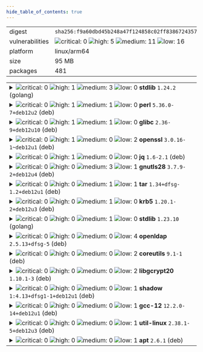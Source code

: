 ```yaml
---
hide_table_of_contents: true
---
```


<table>
<tr><td>digest</td><td><code>sha256:f9a60dbd45b248a47f124858c02ff83867243574d5007839e308bbe429b94572</code></td><tr><tr><td>vulnerabilities</td><td><img alt="critical: 0" src="https://img.shields.io/badge/critical-0-lightgrey"/> <img alt="high: 5" src="https://img.shields.io/badge/high-5-e25d68"/> <img alt="medium: 11" src="https://img.shields.io/badge/medium-11-fbb552"/> <img alt="low: 16" src="https://img.shields.io/badge/low-16-fce1a9"/> <!-- unspecified: 0 --></td></tr>
<tr><td>platform</td><td>linux/arm64</td></tr>
<tr><td>size</td><td>95 MB</td></tr>
<tr><td>packages</td><td>481</td></tr>
</table>
</details></table>
</details>

<table>
<tr><td valign="top">
<details><summary><img alt="critical: 0" src="https://img.shields.io/badge/C-0-lightgrey"/> <img alt="high: 1" src="https://img.shields.io/badge/H-1-e25d68"/> <img alt="medium: 3" src="https://img.shields.io/badge/M-3-fbb552"/> <img alt="low: 0" src="https://img.shields.io/badge/L-0-lightgrey"/> <!-- unspecified: 0 --><strong>stdlib</strong> <code>1.24.2</code> (golang)</summary>

<small><code>pkg:golang/stdlib@1.24.2</code></small><br/>
<a href="https://scout.docker.com/v/CVE-2025-22874?s=golang&n=stdlib&t=golang&vr=%3E%3D1.24.0-0%2C%3C1.24.4"><img alt="high : CVE--2025--22874" src="https://img.shields.io/badge/CVE--2025--22874-lightgrey?label=high%20&labelColor=e25d68"/></a> 

<table>
<tr><td>Affected range</td><td><code>>=1.24.0-0<br/><1.24.4</code></td></tr>
<tr><td>Fixed version</td><td><code>1.24.4</code></td></tr>
<tr><td>EPSS Score</td><td><code>0.012%</code></td></tr>
<tr><td>EPSS Percentile</td><td><code>1st percentile</code></td></tr>
</table>

<details><summary>Description</summary>
<blockquote>

Calling Verify with a VerifyOptions.KeyUsages that contains ExtKeyUsageAny unintentionally disabledpolicy validation. This only affected certificate chains which contain policy graphs, which are rather uncommon.

</blockquote>
</details>

<a href="https://scout.docker.com/v/CVE-2025-4673?s=golang&n=stdlib&t=golang&vr=%3E%3D1.24.0-0%2C%3C1.24.4"><img alt="medium : CVE--2025--4673" src="https://img.shields.io/badge/CVE--2025--4673-lightgrey?label=medium%20&labelColor=fbb552"/></a> 

<table>
<tr><td>Affected range</td><td><code>>=1.24.0-0<br/><1.24.4</code></td></tr>
<tr><td>Fixed version</td><td><code>1.24.4</code></td></tr>
<tr><td>EPSS Score</td><td><code>0.014%</code></td></tr>
<tr><td>EPSS Percentile</td><td><code>2nd percentile</code></td></tr>
</table>

<details><summary>Description</summary>
<blockquote>

Proxy-Authorization and Proxy-Authenticate headers persisted on cross-origin redirects potentially leaking sensitive information.

</blockquote>
</details>

<a href="https://scout.docker.com/v/CVE-2025-47906?s=golang&n=stdlib&t=golang&vr=%3E%3D1.24.0%2C%3C1.24.6"><img alt="medium : CVE--2025--47906" src="https://img.shields.io/badge/CVE--2025--47906-lightgrey?label=medium%20&labelColor=fbb552"/></a> 

<table>
<tr><td>Affected range</td><td><code>>=1.24.0<br/><1.24.6</code></td></tr>
<tr><td>Fixed version</td><td><code>1.24.6</code></td></tr>
<tr><td>EPSS Score</td><td><code>0.022%</code></td></tr>
<tr><td>EPSS Percentile</td><td><code>4th percentile</code></td></tr>
</table>

<details><summary>Description</summary>
<blockquote>

If the PATH environment variable contains paths which are executables (rather than just directories), passing certain strings to LookPath ("", ".", and ".."), can result in the binaries listed in the PATH being unexpectedly returned.

</blockquote>
</details>

<a href="https://scout.docker.com/v/CVE-2025-0913?s=golang&n=stdlib&t=golang&vr=%3E%3D1.24.0-0%2C%3C1.24.4"><img alt="medium : CVE--2025--0913" src="https://img.shields.io/badge/CVE--2025--0913-lightgrey?label=medium%20&labelColor=fbb552"/></a> 

<table>
<tr><td>Affected range</td><td><code>>=1.24.0-0<br/><1.24.4</code></td></tr>
<tr><td>Fixed version</td><td><code>1.24.4</code></td></tr>
<tr><td>EPSS Score</td><td><code>0.011%</code></td></tr>
<tr><td>EPSS Percentile</td><td><code>1st percentile</code></td></tr>
</table>

<details><summary>Description</summary>
<blockquote>

os.OpenFile(path, os.O_CREATE|O_EXCL) behaved differently on Unix and Windows systems when the target path was a dangling symlink. On Unix systems, OpenFile with O_CREATE and O_EXCL flags never follows symlinks. On Windows, when the target path was a symlink to a nonexistent location, OpenFile would create a file in that location. OpenFile now always returns an error when the O_CREATE and O_EXCL flags are both set and the target path is a symlink.

</blockquote>
</details>
</details></td></tr>

<tr><td valign="top">
<details><summary><img alt="critical: 0" src="https://img.shields.io/badge/C-0-lightgrey"/> <img alt="high: 1" src="https://img.shields.io/badge/H-1-e25d68"/> <img alt="medium: 1" src="https://img.shields.io/badge/M-1-fbb552"/> <img alt="low: 0" src="https://img.shields.io/badge/L-0-lightgrey"/> <!-- unspecified: 0 --><strong>perl</strong> <code>5.36.0-7+deb12u2</code> (deb)</summary>

<small><code>pkg:deb/debian/perl@5.36.0-7%2Bdeb12u2?os_distro=bookworm&os_name=debian&os_version=12</code></small><br/>
<a href="https://scout.docker.com/v/CVE-2023-31484?s=debian&n=perl&ns=debian&t=deb&osn=debian&osv=12&vr=%3C5.36.0-7%2Bdeb12u3"><img alt="high : CVE--2023--31484" src="https://img.shields.io/badge/CVE--2023--31484-lightgrey?label=high%20&labelColor=e25d68"/></a> 

<table>
<tr><td>Affected range</td><td><code>&lt;5.36.0-7+deb12u3</code></td></tr>
<tr><td>Fixed version</td><td><code>5.36.0-7+deb12u3</code></td></tr>
<tr><td>EPSS Score</td><td><code>1.116%</code></td></tr>
<tr><td>EPSS Percentile</td><td><code>78th percentile</code></td></tr>
</table>

<details><summary>Description</summary>
<blockquote>

CPAN.pm before 2.35 does not verify TLS certificates when downloading distributions over HTTPS.

---
[experimental] - perl 5.38.0~rc2-1
- perl 5.38.2-2 (bug https://bugs.debian.org/cgi-bin/bugreport.cgi?bug=1035109)
[bookworm] - perl 5.36.0-7+deb12u3
[buster] - perl <no-dsa> (Minor issue)
https://github.com/andk/cpanpm/pull/175
https://github.com/andk/cpanpm/commit/9c98370287f4e709924aee7c58ef21c85289a7f0 (2.35-TRIAL)

</blockquote>
</details>

<a href="https://scout.docker.com/v/CVE-2025-40909?s=debian&n=perl&ns=debian&t=deb&osn=debian&osv=12&vr=%3C5.36.0-7%2Bdeb12u3"><img alt="medium : CVE--2025--40909" src="https://img.shields.io/badge/CVE--2025--40909-lightgrey?label=medium%20&labelColor=fbb552"/></a> 

<table>
<tr><td>Affected range</td><td><code>&lt;5.36.0-7+deb12u3</code></td></tr>
<tr><td>Fixed version</td><td><code>5.36.0-7+deb12u3</code></td></tr>
<tr><td>EPSS Score</td><td><code>0.009%</code></td></tr>
<tr><td>EPSS Percentile</td><td><code>1st percentile</code></td></tr>
</table>

<details><summary>Description</summary>
<blockquote>

Perl threads have a working directory race condition where file operations may target unintended paths.  If a directory handle is open at thread creation, the process-wide current working directory is temporarily changed in order to clone that handle for the new thread, which is visible from any third (or more) thread already running.   This may lead to unintended operations such as loading code or accessing files from unexpected locations, which a local attacker may be able to exploit.  The bug was introduced in commit 11a11ecf4bea72b17d250cfb43c897be1341861e and released in Perl version 5.13.6

---
[experimental] - perl 5.40.1-4
- perl 5.40.1-5 (bug https://bugs.debian.org/cgi-bin/bugreport.cgi?bug=1098226)
[bookworm] - perl 5.36.0-7+deb12u3
[bullseye] - perl <postponed> (Minor issue, revisit when fixed upstream)
https://github.com/Perl/perl5/issues/23010
Fixed by: https://github.com/Perl/perl5/commit/fc8063aa51f400394f2e44173fd4f87f080502c9 (v5.41.13)
Fixed by: https://github.com/Perl/perl5/commit/a1327b5df78d0bc1e56b6cff663aa8b508d4e2d6 (v5.41.13)
Fixed by: https://github.com/Perl/perl5/commit/1f9097b342e0e37d619dfab6ea82ea99611b30bf (v5.41.13)
Fixed by: https://github.com/Perl/perl5/commit/5c2e7577a3fa70dc39d27c0426db6eb897eee9b1 (v5.41.13)
Squashed version of fix (to help backports):
https://github.com/Perl/perl5/commit/918bfff86ca8d6d4e4ec5b30994451e0bd74aba9
https://lists.security.metacpan.org/cve-announce/msg/30017499/

</blockquote>
</details>
</details></td></tr>

<tr><td valign="top">
<details><summary><img alt="critical: 0" src="https://img.shields.io/badge/C-0-lightgrey"/> <img alt="high: 1" src="https://img.shields.io/badge/H-1-e25d68"/> <img alt="medium: 1" src="https://img.shields.io/badge/M-1-fbb552"/> <img alt="low: 0" src="https://img.shields.io/badge/L-0-lightgrey"/> <!-- unspecified: 0 --><strong>glibc</strong> <code>2.36-9+deb12u10</code> (deb)</summary>

<small><code>pkg:deb/debian/glibc@2.36-9%2Bdeb12u10?os_distro=bookworm&os_name=debian&os_version=12</code></small><br/>
<a href="https://scout.docker.com/v/CVE-2025-4802?s=debian&n=glibc&ns=debian&t=deb&osn=debian&osv=12&vr=%3C2.36-9%2Bdeb12u11"><img alt="high : CVE--2025--4802" src="https://img.shields.io/badge/CVE--2025--4802-lightgrey?label=high%20&labelColor=e25d68"/></a> 

<table>
<tr><td>Affected range</td><td><code>&lt;2.36-9+deb12u11</code></td></tr>
<tr><td>Fixed version</td><td><code>2.36-9+deb12u11</code></td></tr>
<tr><td>EPSS Score</td><td><code>0.011%</code></td></tr>
<tr><td>EPSS Percentile</td><td><code>1st percentile</code></td></tr>
</table>

<details><summary>Description</summary>
<blockquote>

Untrusted LD_LIBRARY_PATH environment variable vulnerability in the GNU C Library version 2.27 to 2.38 allows attacker controlled loading of dynamically shared library in statically compiled setuid binaries that call dlopen (including internal dlopen calls after setlocale or calls to NSS functions such as getaddrinfo).

---
- glibc 2.39-4
[bookworm] - glibc 2.36-9+deb12u11
Introduced with: https://sourceware.org/git/gitweb.cgi?p=glibc.git;h=10e93d968716ab82931d593bada121c17c0a4b93 (glibc-2.27)
Fixed by: https://sourceware.org/git/gitweb.cgi?p=glibc.git;h=5451fa962cd0a90a0e2ec1d8910a559ace02bba0 (glibc-2.39)
https://sourceware.org/bugzilla/show_bug.cgi?id=32976
https://www.openwall.com/lists/oss-security/2025/05/17/2

</blockquote>
</details>

<a href="https://scout.docker.com/v/CVE-2025-8058?s=debian&n=glibc&ns=debian&t=deb&osn=debian&osv=12&vr=%3C2.36-9%2Bdeb12u13"><img alt="medium : CVE--2025--8058" src="https://img.shields.io/badge/CVE--2025--8058-lightgrey?label=medium%20&labelColor=fbb552"/></a> 

<table>
<tr><td>Affected range</td><td><code>&lt;2.36-9+deb12u13</code></td></tr>
<tr><td>Fixed version</td><td><code>2.36-9+deb12u13</code></td></tr>
<tr><td>EPSS Score</td><td><code>0.010%</code></td></tr>
<tr><td>EPSS Percentile</td><td><code>1st percentile</code></td></tr>
</table>

<details><summary>Description</summary>
<blockquote>

The regcomp function in the GNU C library version from 2.4 to 2.41 is  subject to a double free if some previous allocation fails. It can be  accomplished either by a malloc failure or by using an interposed malloc  that injects random malloc failures. The double free can allow buffer  manipulation depending of how the regex is constructed. This issue  affects all architectures and ABIs supported by the GNU C library.

---
- glibc 2.41-11 (bug https://bugs.debian.org/cgi-bin/bugreport.cgi?bug=1109803)
[bookworm] - glibc 2.36-9+deb12u13
[bullseye] - glibc <postponed> (Minor issue)
https://sourceware.org/bugzilla/show_bug.cgi?id=33185
https://sourceware.org/git/?p=glibc.git;a=blob_plain;f=advisories/GLIBC-SA-2025-0005
Inroduced with: https://sourceware.org/git/?p=glibc.git;a=commit;h=963d8d782fc98fb6dc3a66f0068795f9920c269d
Fixed by: https://sourceware.org/git/?p=glibc.git;a=commit;h=7ea06e994093fa0bcca0d0ee2c1db271d8d7885d

</blockquote>
</details>
</details></td></tr>

<tr><td valign="top">
<details><summary><img alt="critical: 0" src="https://img.shields.io/badge/C-0-lightgrey"/> <img alt="high: 1" src="https://img.shields.io/badge/H-1-e25d68"/> <img alt="medium: 0" src="https://img.shields.io/badge/M-0-lightgrey"/> <img alt="low: 2" src="https://img.shields.io/badge/L-2-fce1a9"/> <!-- unspecified: 0 --><strong>openssl</strong> <code>3.0.16-1~deb12u1</code> (deb)</summary>

<small><code>pkg:deb/debian/openssl@3.0.16-1~deb12u1?os_distro=bookworm&os_name=debian&os_version=12</code></small><br/>
<a href="https://scout.docker.com/v/CVE-2025-9230?s=debian&n=openssl&ns=debian&t=deb&osn=debian&osv=12&vr=%3C3.0.17-1%7Edeb12u3"><img alt="high : CVE--2025--9230" src="https://img.shields.io/badge/CVE--2025--9230-lightgrey?label=high%20&labelColor=e25d68"/></a> 

<table>
<tr><td>Affected range</td><td><code>&lt;3.0.17-1~deb12u3</code></td></tr>
<tr><td>Fixed version</td><td><code>3.0.17-1~deb12u3</code></td></tr>
<tr><td>EPSS Score</td><td><code>0.022%</code></td></tr>
<tr><td>EPSS Percentile</td><td><code>5th percentile</code></td></tr>
</table>

<details><summary>Description</summary>
<blockquote>

Issue summary: An application trying to decrypt CMS messages encrypted using password based encryption can trigger an out-of-bounds read and write.  Impact summary: This out-of-bounds read may trigger a crash which leads to Denial of Service for an application. The out-of-bounds write can cause a memory corruption which can have various consequences including a Denial of Service or Execution of attacker-supplied code.  Although the consequences of a successful exploit of this vulnerability could be severe, the probability that the attacker would be able to perform it is low. Besides, password based (PWRI) encryption support in CMS messages is very rarely used. For that reason the issue was assessed as Moderate severity according to our Security Policy.  The FIPS modules in 3.5, 3.4, 3.3, 3.2, 3.1 and 3.0 are not affected by this issue, as the CMS implementation is outside the OpenSSL FIPS module boundary.

---
- openssl 3.5.4-1
https://openssl-library.org/news/secadv/20250930.txt
Fixed by: https://github.com/openssl/openssl/commit/5965ea5dd6960f36d8b7f74f8eac67a8eb8f2b45 (openssl-3.3.5)
Fixed by: https://github.com/openssl/openssl/commit/9e91358f365dee6c446dcdcdb01c04d2743fd280 (openssl-3.4.3)
Fixed by: https://github.com/openssl/openssl/commit/b5282d677551afda7d20e9c00e09561b547b2dfd (openssl-3.2.6)
Fixed by: https://github.com/openssl/openssl/commit/a79c4ce559c6a3a8fd4109e9f33c1185d5bf2def (openssl-3.0.18)

</blockquote>
</details>

<a href="https://scout.docker.com/v/CVE-2025-9232?s=debian&n=openssl&ns=debian&t=deb&osn=debian&osv=12&vr=%3C3.0.17-1%7Edeb12u3"><img alt="low : CVE--2025--9232" src="https://img.shields.io/badge/CVE--2025--9232-lightgrey?label=low%20&labelColor=fce1a9"/></a> 

<table>
<tr><td>Affected range</td><td><code>&lt;3.0.17-1~deb12u3</code></td></tr>
<tr><td>Fixed version</td><td><code>3.0.17-1~deb12u3</code></td></tr>
<tr><td>EPSS Score</td><td><code>0.028%</code></td></tr>
<tr><td>EPSS Percentile</td><td><code>7th percentile</code></td></tr>
</table>

<details><summary>Description</summary>
<blockquote>

Issue summary: An application using the OpenSSL HTTP client API functions may trigger an out-of-bounds read if the 'no_proxy' environment variable is set and the host portion of the authority component of the HTTP URL is an IPv6 address.  Impact summary: An out-of-bounds read can trigger a crash which leads to Denial of Service for an application.  The OpenSSL HTTP client API functions can be used directly by applications but they are also used by the OCSP client functions and CMP (Certificate Management Protocol) client implementation in OpenSSL. However the URLs used by these implementations are unlikely to be controlled by an attacker.  In this vulnerable code the out of bounds read can only trigger a crash. Furthermore the vulnerability requires an attacker-controlled URL to be passed from an application to the OpenSSL function and the user has to have a 'no_proxy' environment variable set. For the aforementioned reasons the issue was assessed as Low severity.  The vulnerable code was introduced in the following patch releases: 3.0.16, 3.1.8, 3.2.4, 3.3.3, 3.4.0 and 3.5.0.  The FIPS modules in 3.5, 3.4, 3.3, 3.2, 3.1 and 3.0 are not affected by this issue, as the HTTP client implementation is outside the OpenSSL FIPS module boundary.

---
- openssl 3.5.4-1
[bullseye] - openssl <not-affected> (Vulnerable code not present)
https://openssl-library.org/news/secadv/20250930.txt

</blockquote>
</details>

<a href="https://scout.docker.com/v/CVE-2010-0928?s=debian&n=openssl&ns=debian&t=deb&osn=debian&osv=12&vr=%3E%3D3.0.11-1%7Edeb12u2"><img alt="low : CVE--2010--0928" src="https://img.shields.io/badge/CVE--2010--0928-lightgrey?label=low%20&labelColor=fce1a9"/></a> 

<table>
<tr><td>Affected range</td><td><code>>=3.0.11-1~deb12u2</code></td></tr>
<tr><td>Fixed version</td><td><strong>Not Fixed</strong></td></tr>
<tr><td>EPSS Score</td><td><code>0.119%</code></td></tr>
<tr><td>EPSS Percentile</td><td><code>32nd percentile</code></td></tr>
</table>

<details><summary>Description</summary>
<blockquote>

OpenSSL 0.9.8i on the Gaisler Research LEON3 SoC on the Xilinx Virtex-II Pro FPGA uses a Fixed Width Exponentiation (FWE) algorithm for certain signature calculations, and does not verify the signature before providing it to a caller, which makes it easier for physically proximate attackers to determine the private key via a modified supply voltage for the microprocessor, related to a "fault-based attack."

---
http://www.eecs.umich.edu/~valeria/research/publications/DATE10RSA.pdf
https://github.com/openssl/openssl/discussions/24540
Fault injection based attacks are not within OpenSSLs threat model according
to the security policy: https://www.openssl.org/policies/general/security-policy.html

</blockquote>
</details>
</details></td></tr>

<tr><td valign="top">
<details><summary><img alt="critical: 0" src="https://img.shields.io/badge/C-0-lightgrey"/> <img alt="high: 1" src="https://img.shields.io/badge/H-1-e25d68"/> <img alt="medium: 0" src="https://img.shields.io/badge/M-0-lightgrey"/> <img alt="low: 0" src="https://img.shields.io/badge/L-0-lightgrey"/> <!-- unspecified: 0 --><strong>jq</strong> <code>1.6-2.1</code> (deb)</summary>

<small><code>pkg:deb/debian/jq@1.6-2.1?os_distro=bookworm&os_name=debian&os_version=12</code></small><br/>
<a href="https://scout.docker.com/v/CVE-2025-48060?s=debian&n=jq&ns=debian&t=deb&osn=debian&osv=12&vr=%3C1.6-2.1%2Bdeb12u1"><img alt="high : CVE--2025--48060" src="https://img.shields.io/badge/CVE--2025--48060-lightgrey?label=high%20&labelColor=e25d68"/></a> 

<table>
<tr><td>Affected range</td><td><code>&lt;1.6-2.1+deb12u1</code></td></tr>
<tr><td>Fixed version</td><td><code>1.6-2.1+deb12u1</code></td></tr>
<tr><td>EPSS Score</td><td><code>0.130%</code></td></tr>
<tr><td>EPSS Percentile</td><td><code>34th percentile</code></td></tr>
</table>

<details><summary>Description</summary>
<blockquote>

jq is a command-line JSON processor. In versions up to and including 1.7.1, a heap-buffer-overflow is present in function `jv_string_vfmt` in the jq_fuzz_execute harness from oss-fuzz. This crash happens on file jv.c, line 1456 `void* p = malloc(sz);`. As of time of publication, no patched versions are available.

---
- jq 1.8.0-1 (bug https://bugs.debian.org/cgi-bin/bugreport.cgi?bug=1106288)
[trixie] - jq 1.7.1-6+deb13u1
[bookworm] - jq 1.6-2.1+deb12u1
https://github.com/jqlang/jq/security/advisories/GHSA-p7rr-28xf-3m5w

</blockquote>
</details>
</details></td></tr>

<tr><td valign="top">
<details><summary><img alt="critical: 0" src="https://img.shields.io/badge/C-0-lightgrey"/> <img alt="high: 0" src="https://img.shields.io/badge/H-0-lightgrey"/> <img alt="medium: 3" src="https://img.shields.io/badge/M-3-fbb552"/> <img alt="low: 1" src="https://img.shields.io/badge/L-1-fce1a9"/> <!-- unspecified: 0 --><strong>gnutls28</strong> <code>3.7.9-2+deb12u4</code> (deb)</summary>

<small><code>pkg:deb/debian/gnutls28@3.7.9-2%2Bdeb12u4?os_distro=bookworm&os_name=debian&os_version=12</code></small><br/>
<a href="https://scout.docker.com/v/CVE-2025-6395?s=debian&n=gnutls28&ns=debian&t=deb&osn=debian&osv=12&vr=%3C3.7.9-2%2Bdeb12u5"><img alt="medium : CVE--2025--6395" src="https://img.shields.io/badge/CVE--2025--6395-lightgrey?label=medium%20&labelColor=fbb552"/></a> 

<table>
<tr><td>Affected range</td><td><code>&lt;3.7.9-2+deb12u5</code></td></tr>
<tr><td>Fixed version</td><td><code>3.7.9-2+deb12u5</code></td></tr>
<tr><td>EPSS Score</td><td><code>0.062%</code></td></tr>
<tr><td>EPSS Percentile</td><td><code>20th percentile</code></td></tr>
</table>

<details><summary>Description</summary>
<blockquote>

A NULL pointer dereference flaw was found in the GnuTLS software in _gnutls_figure_common_ciphersuite().

---
- gnutls28 3.8.9-3
https://lists.gnupg.org/pipermail/gnutls-help/2025-July/004883.html
https://gitlab.com/gnutls/gnutls/-/issues/1718
Fixed by: https://gitlab.com/gnutls/gnutls/-/commit/23135619773e6ec087ff2abc65405bd4d5676bad (3.8.10)

</blockquote>
</details>

<a href="https://scout.docker.com/v/CVE-2025-32990?s=debian&n=gnutls28&ns=debian&t=deb&osn=debian&osv=12&vr=%3C3.7.9-2%2Bdeb12u5"><img alt="medium : CVE--2025--32990" src="https://img.shields.io/badge/CVE--2025--32990-lightgrey?label=medium%20&labelColor=fbb552"/></a> 

<table>
<tr><td>Affected range</td><td><code>&lt;3.7.9-2+deb12u5</code></td></tr>
<tr><td>Fixed version</td><td><code>3.7.9-2+deb12u5</code></td></tr>
<tr><td>EPSS Score</td><td><code>0.079%</code></td></tr>
<tr><td>EPSS Percentile</td><td><code>24th percentile</code></td></tr>
</table>

<details><summary>Description</summary>
<blockquote>

A heap-buffer-overflow (off-by-one) flaw was found in the GnuTLS software in the template parsing logic within the certtool utility. When it reads certain settings from a template file, it allows an attacker to cause an out-of-bounds (OOB) NULL pointer write, resulting in memory corruption and a denial-of-service (DoS) that could potentially crash the system.

---
- gnutls28 3.8.9-3
https://lists.gnupg.org/pipermail/gnutls-help/2025-July/004883.html
https://gitlab.com/gnutls/gnutls/-/issues/1696
Fixed by: https://gitlab.com/gnutls/gnutls/-/commit/408bed40c36a4cc98f0c94a818f682810f731f32 (3.8.10)

</blockquote>
</details>

<a href="https://scout.docker.com/v/CVE-2025-32988?s=debian&n=gnutls28&ns=debian&t=deb&osn=debian&osv=12&vr=%3C3.7.9-2%2Bdeb12u5"><img alt="medium : CVE--2025--32988" src="https://img.shields.io/badge/CVE--2025--32988-lightgrey?label=medium%20&labelColor=fbb552"/></a> 

<table>
<tr><td>Affected range</td><td><code>&lt;3.7.9-2+deb12u5</code></td></tr>
<tr><td>Fixed version</td><td><code>3.7.9-2+deb12u5</code></td></tr>
<tr><td>EPSS Score</td><td><code>0.061%</code></td></tr>
<tr><td>EPSS Percentile</td><td><code>19th percentile</code></td></tr>
</table>

<details><summary>Description</summary>
<blockquote>

A flaw was found in GnuTLS. A double-free vulnerability exists in GnuTLS due to incorrect ownership handling in the export logic of Subject Alternative Name (SAN) entries containing an otherName. If the type-id OID is invalid or malformed, GnuTLS will call asn1_delete_structure() on an ASN.1 node it does not own, leading to a double-free condition when the parent function or caller later attempts to free the same structure.  This vulnerability can be triggered using only public GnuTLS APIs and may result in denial of service or memory corruption, depending on allocator behavior.

---
- gnutls28 3.8.9-3
https://lists.gnupg.org/pipermail/gnutls-help/2025-July/004883.html
https://gitlab.com/gnutls/gnutls/-/issues/1694
Fixed by: https://gitlab.com/gnutls/gnutls/-/commit/608829769cbc247679ffe98841109fc73875e573 (3.8.10)

</blockquote>
</details>

<a href="https://scout.docker.com/v/CVE-2025-32989?s=debian&n=gnutls28&ns=debian&t=deb&osn=debian&osv=12&vr=%3C3.7.9-2%2Bdeb12u5"><img alt="low : CVE--2025--32989" src="https://img.shields.io/badge/CVE--2025--32989-lightgrey?label=low%20&labelColor=fce1a9"/></a> 

<table>
<tr><td>Affected range</td><td><code>&lt;3.7.9-2+deb12u5</code></td></tr>
<tr><td>Fixed version</td><td><code>3.7.9-2+deb12u5</code></td></tr>
<tr><td>EPSS Score</td><td><code>0.029%</code></td></tr>
<tr><td>EPSS Percentile</td><td><code>7th percentile</code></td></tr>
</table>

<details><summary>Description</summary>
<blockquote>

A heap-buffer-overread vulnerability was found in GnuTLS in how it handles the Certificate Transparency (CT) Signed Certificate Timestamp (SCT) extension during X.509 certificate parsing. This flaw allows a malicious user to create a certificate containing a malformed SCT extension (OID 1.3.6.1.4.1.11129.2.4.2) that contains sensitive data. This issue leads to the exposure of confidential information when GnuTLS verifies certificates from certain websites when the certificate (SCT) is not checked correctly.

---
- gnutls28 3.8.9-3
[bullseye] - gnutls28 <not-affected> (Vulnerable code introduced later)
https://lists.gnupg.org/pipermail/gnutls-help/2025-July/004883.html
https://gitlab.com/gnutls/gnutls/-/issues/1695
Introduced by: https://gitlab.com/gnutls/gnutls/-/commit/242abb6945cbb56c4a41c393d0253ea5b9d3a36a (3.7.3)
Fixed by: https://gitlab.com/gnutls/gnutls/-/commit/8e5ca951257202089246fa37e93a99d210ee5ca2 (3.8.10)

</blockquote>
</details>
</details></td></tr>

<tr><td valign="top">
<details><summary><img alt="critical: 0" src="https://img.shields.io/badge/C-0-lightgrey"/> <img alt="high: 0" src="https://img.shields.io/badge/H-0-lightgrey"/> <img alt="medium: 1" src="https://img.shields.io/badge/M-1-fbb552"/> <img alt="low: 1" src="https://img.shields.io/badge/L-1-fce1a9"/> <!-- unspecified: 0 --><strong>tar</strong> <code>1.34+dfsg-1.2+deb12u1</code> (deb)</summary>

<small><code>pkg:deb/debian/tar@1.34%2Bdfsg-1.2%2Bdeb12u1?os_distro=bookworm&os_name=debian&os_version=12</code></small><br/>
<a href="https://scout.docker.com/v/CVE-2025-45582?s=debian&n=tar&ns=debian&t=deb&osn=debian&osv=12&vr=%3E%3D1.34%2Bdfsg-1.2%2Bdeb12u1"><img alt="medium : CVE--2025--45582" src="https://img.shields.io/badge/CVE--2025--45582-lightgrey?label=medium%20&labelColor=fbb552"/></a> 

<table>
<tr><td>Affected range</td><td><code>>=1.34+dfsg-1.2+deb12u1</code></td></tr>
<tr><td>Fixed version</td><td><strong>Not Fixed</strong></td></tr>
<tr><td>EPSS Score</td><td><code>0.049%</code></td></tr>
<tr><td>EPSS Percentile</td><td><code>15th percentile</code></td></tr>
</table>

<details><summary>Description</summary>
<blockquote>

GNU Tar through 1.35 allows file overwrite via directory traversal in crafted TAR archives, with a certain two-step process. First, the victim must extract an archive that contains a ../ symlink to a critical directory. Second, the victim must extract an archive that contains a critical file, specified via a relative pathname that begins with the symlink name and ends with that critical file's name. Here, the extraction follows the symlink and overwrites the critical file. This bypasses the protection mechanism of "Member name contains '..'" that would occur for a single TAR archive that attempted to specify the critical file via a ../ approach. For example, the first archive can contain "x -> ../../../../../home/victim/.ssh" and the second archive can contain x/authorized_keys. This can affect server applications that automatically extract any number of user-supplied TAR archives, and were relying on the blocking of traversal. This can also affect software installation processes in which "tar xf" is run more than once (e.g., when installing a package can automatically install two dependencies that are set up as untrusted tarballs instead of official packages).

---
Disputed tar issue, works as documented per upstream:
https://lists.gnu.org/archive/html/bug-tar/2025-08/msg00012.html
https://github.com/i900008/vulndb/blob/main/Gnu_tar_vuln.md

</blockquote>
</details>

<a href="https://scout.docker.com/v/CVE-2005-2541?s=debian&n=tar&ns=debian&t=deb&osn=debian&osv=12&vr=%3E%3D1.34%2Bdfsg-1.2%2Bdeb12u1"><img alt="low : CVE--2005--2541" src="https://img.shields.io/badge/CVE--2005--2541-lightgrey?label=low%20&labelColor=fce1a9"/></a> 

<table>
<tr><td>Affected range</td><td><code>>=1.34+dfsg-1.2+deb12u1</code></td></tr>
<tr><td>Fixed version</td><td><strong>Not Fixed</strong></td></tr>
<tr><td>EPSS Score</td><td><code>1.572%</code></td></tr>
<tr><td>EPSS Percentile</td><td><code>81st percentile</code></td></tr>
</table>

<details><summary>Description</summary>
<blockquote>

Tar 1.15.1 does not properly warn the user when extracting setuid or setgid files, which may allow local users or remote attackers to gain privileges.

---
This is intended behaviour, after all tar is an archiving tool and you
need to give -p as a command line flag
- tar <unfixed> (bug https://bugs.debian.org/cgi-bin/bugreport.cgi?bug=328228; unimportant)

</blockquote>
</details>
</details></td></tr>

<tr><td valign="top">
<details><summary><img alt="critical: 0" src="https://img.shields.io/badge/C-0-lightgrey"/> <img alt="high: 0" src="https://img.shields.io/badge/H-0-lightgrey"/> <img alt="medium: 1" src="https://img.shields.io/badge/M-1-fbb552"/> <img alt="low: 0" src="https://img.shields.io/badge/L-0-lightgrey"/> <!-- unspecified: 0 --><strong>krb5</strong> <code>1.20.1-2+deb12u3</code> (deb)</summary>

<small><code>pkg:deb/debian/krb5@1.20.1-2%2Bdeb12u3?os_distro=bookworm&os_name=debian&os_version=12</code></small><br/>
<a href="https://scout.docker.com/v/CVE-2025-3576?s=debian&n=krb5&ns=debian&t=deb&osn=debian&osv=12&vr=%3C1.20.1-2%2Bdeb12u4"><img alt="medium : CVE--2025--3576" src="https://img.shields.io/badge/CVE--2025--3576-lightgrey?label=medium%20&labelColor=fbb552"/></a> 

<table>
<tr><td>Affected range</td><td><code>&lt;1.20.1-2+deb12u4</code></td></tr>
<tr><td>Fixed version</td><td><code>1.20.1-2+deb12u4</code></td></tr>
<tr><td>EPSS Score</td><td><code>0.046%</code></td></tr>
<tr><td>EPSS Percentile</td><td><code>14th percentile</code></td></tr>
</table>

<details><summary>Description</summary>
<blockquote>

A vulnerability in the MIT Kerberos implementation allows GSSAPI-protected messages using RC4-HMAC-MD5 to be spoofed due to weaknesses in the MD5 checksum design. If RC4 is preferred over stronger encryption types, an attacker could exploit MD5 collisions to forge message integrity codes. This may lead to unauthorized message tampering.

---
- krb5 1.21.2-1 (bug https://bugs.debian.org/cgi-bin/bugreport.cgi?bug=1103525)
[bookworm] - krb5 1.20.1-2+deb12u4
https://bugzilla.redhat.com/show_bug.cgi?id=2359465
CVE relates to issues covered in:
https://i.blackhat.com/EU-22/Thursday-Briefings/EU-22-Tervoort-Breaking-Kerberos-RC4-Cipher-and-Spoofing-Windows-PACs-wp.pdf
Since upstream 1.21 (cf. https://web.mit.edu/kerberos/krb5-1.21/) the KDC
will no longer issue tickets with RC4 or triple-DES session keys unless
explicitly configured with the new allow_rc4 or allow_des3 variables respectively.
https://github.com/krb5/krb5/commit/1b57a4d134bbd0e7c52d5885a92eccc815726463
https://github.com/krb5/krb5/commit/2cbd847e0e92bc4e219b65c770ae33f851b22afc

</blockquote>
</details>
</details></td></tr>

<tr><td valign="top">
<details><summary><img alt="critical: 0" src="https://img.shields.io/badge/C-0-lightgrey"/> <img alt="high: 0" src="https://img.shields.io/badge/H-0-lightgrey"/> <img alt="medium: 1" src="https://img.shields.io/badge/M-1-fbb552"/> <img alt="low: 0" src="https://img.shields.io/badge/L-0-lightgrey"/> <!-- unspecified: 0 --><strong>stdlib</strong> <code>1.23.10</code> (golang)</summary>

<small><code>pkg:golang/stdlib@1.23.10</code></small><br/>
<a href="https://scout.docker.com/v/CVE-2025-47906?s=golang&n=stdlib&t=golang&vr=%3C1.23.12"><img alt="medium : CVE--2025--47906" src="https://img.shields.io/badge/CVE--2025--47906-lightgrey?label=medium%20&labelColor=fbb552"/></a> 

<table>
<tr><td>Affected range</td><td><code>&lt;1.23.12</code></td></tr>
<tr><td>Fixed version</td><td><code>1.23.12</code></td></tr>
<tr><td>EPSS Score</td><td><code>0.022%</code></td></tr>
<tr><td>EPSS Percentile</td><td><code>4th percentile</code></td></tr>
</table>

<details><summary>Description</summary>
<blockquote>

If the PATH environment variable contains paths which are executables (rather than just directories), passing certain strings to LookPath ("", ".", and ".."), can result in the binaries listed in the PATH being unexpectedly returned.

</blockquote>
</details>
</details></td></tr>

<tr><td valign="top">
<details><summary><img alt="critical: 0" src="https://img.shields.io/badge/C-0-lightgrey"/> <img alt="high: 0" src="https://img.shields.io/badge/H-0-lightgrey"/> <img alt="medium: 0" src="https://img.shields.io/badge/M-0-lightgrey"/> <img alt="low: 4" src="https://img.shields.io/badge/L-4-fce1a9"/> <!-- unspecified: 0 --><strong>openldap</strong> <code>2.5.13+dfsg-5</code> (deb)</summary>

<small><code>pkg:deb/debian/openldap@2.5.13%2Bdfsg-5?os_distro=bookworm&os_name=debian&os_version=12</code></small><br/>
<a href="https://scout.docker.com/v/CVE-2020-15719?s=debian&n=openldap&ns=debian&t=deb&osn=debian&osv=12&vr=%3E%3D2.5.13%2Bdfsg-5"><img alt="low : CVE--2020--15719" src="https://img.shields.io/badge/CVE--2020--15719-lightgrey?label=low%20&labelColor=fce1a9"/></a> 

<table>
<tr><td>Affected range</td><td><code>>=2.5.13+dfsg-5</code></td></tr>
<tr><td>Fixed version</td><td><strong>Not Fixed</strong></td></tr>
<tr><td>EPSS Score</td><td><code>0.404%</code></td></tr>
<tr><td>EPSS Percentile</td><td><code>60th percentile</code></td></tr>
</table>

<details><summary>Description</summary>
<blockquote>

libldap in certain third-party OpenLDAP packages has a certificate-validation flaw when the third-party package is asserting RFC6125 support. It considers CN even when there is a non-matching subjectAltName (SAN). This is fixed in, for example, openldap-2.4.46-10.el8 in Red Hat Enterprise Linux.

---
- openldap <unfixed> (unimportant; bug https://bugs.debian.org/cgi-bin/bugreport.cgi?bug=965184)
https://bugs.openldap.org/show_bug.cgi?id=9266
https://bugzilla.redhat.com/show_bug.cgi?id=1740070
RedHat/CentOS applied patch: https://git.centos.org/rpms/openldap/raw/67459960064be9d226d57c5f82aaba0929876813/f/SOURCES/openldap-tlso-dont-check-cn-when-bad-san.patch
OpenLDAP upstream did dispute the issue as beeing valid, as the current libldap
behaviour does conform with RFC4513. RFC6125 does not superseed the rules for
verifying service identity provided in specifications for existing application
protocols published prior to RFC6125, like RFC4513 for LDAP.

</blockquote>
</details>

<a href="https://scout.docker.com/v/CVE-2017-17740?s=debian&n=openldap&ns=debian&t=deb&osn=debian&osv=12&vr=%3E%3D2.5.13%2Bdfsg-5"><img alt="low : CVE--2017--17740" src="https://img.shields.io/badge/CVE--2017--17740-lightgrey?label=low%20&labelColor=fce1a9"/></a> 

<table>
<tr><td>Affected range</td><td><code>>=2.5.13+dfsg-5</code></td></tr>
<tr><td>Fixed version</td><td><strong>Not Fixed</strong></td></tr>
<tr><td>EPSS Score</td><td><code>2.838%</code></td></tr>
<tr><td>EPSS Percentile</td><td><code>86th percentile</code></td></tr>
</table>

<details><summary>Description</summary>
<blockquote>

contrib/slapd-modules/nops/nops.c in OpenLDAP through 2.4.45, when both the nops module and the memberof overlay are enabled, attempts to free a buffer that was allocated on the stack, which allows remote attackers to cause a denial of service (slapd crash) via a member MODDN operation.

---
- openldap <unfixed> (unimportant)
http://www.openldap.org/its/index.cgi/Incoming?id=8759
nops slapd-module not built

</blockquote>
</details>

<a href="https://scout.docker.com/v/CVE-2017-14159?s=debian&n=openldap&ns=debian&t=deb&osn=debian&osv=12&vr=%3E%3D2.5.13%2Bdfsg-5"><img alt="low : CVE--2017--14159" src="https://img.shields.io/badge/CVE--2017--14159-lightgrey?label=low%20&labelColor=fce1a9"/></a> 

<table>
<tr><td>Affected range</td><td><code>>=2.5.13+dfsg-5</code></td></tr>
<tr><td>Fixed version</td><td><strong>Not Fixed</strong></td></tr>
<tr><td>EPSS Score</td><td><code>0.113%</code></td></tr>
<tr><td>EPSS Percentile</td><td><code>31st percentile</code></td></tr>
</table>

<details><summary>Description</summary>
<blockquote>

slapd in OpenLDAP 2.4.45 and earlier creates a PID file after dropping privileges to a non-root account, which might allow local users to kill arbitrary processes by leveraging access to this non-root account for PID file modification before a root script executes a "kill `cat /pathname`" command, as demonstrated by openldap-initscript.

---
- openldap <unfixed> (unimportant)
http://www.openldap.org/its/index.cgi?findid=8703
Negligible security impact, but filed #877512

</blockquote>
</details>

<a href="https://scout.docker.com/v/CVE-2015-3276?s=debian&n=openldap&ns=debian&t=deb&osn=debian&osv=12&vr=%3E%3D2.5.13%2Bdfsg-5"><img alt="low : CVE--2015--3276" src="https://img.shields.io/badge/CVE--2015--3276-lightgrey?label=low%20&labelColor=fce1a9"/></a> 

<table>
<tr><td>Affected range</td><td><code>>=2.5.13+dfsg-5</code></td></tr>
<tr><td>Fixed version</td><td><strong>Not Fixed</strong></td></tr>
<tr><td>EPSS Score</td><td><code>1.805%</code></td></tr>
<tr><td>EPSS Percentile</td><td><code>82nd percentile</code></td></tr>
</table>

<details><summary>Description</summary>
<blockquote>

The nss_parse_ciphers function in libraries/libldap/tls_m.c in OpenLDAP does not properly parse OpenSSL-style multi-keyword mode cipher strings, which might cause a weaker than intended cipher to be used and allow remote attackers to have unspecified impact via unknown vectors.

---
- openldap <unfixed> (unimportant)
Debian builds with GNUTLS, not NSS

</blockquote>
</details>
</details></td></tr>

<tr><td valign="top">
<details><summary><img alt="critical: 0" src="https://img.shields.io/badge/C-0-lightgrey"/> <img alt="high: 0" src="https://img.shields.io/badge/H-0-lightgrey"/> <img alt="medium: 0" src="https://img.shields.io/badge/M-0-lightgrey"/> <img alt="low: 2" src="https://img.shields.io/badge/L-2-fce1a9"/> <!-- unspecified: 0 --><strong>coreutils</strong> <code>9.1-1</code> (deb)</summary>

<small><code>pkg:deb/debian/coreutils@9.1-1?os_distro=bookworm&os_name=debian&os_version=12</code></small><br/>
<a href="https://scout.docker.com/v/CVE-2025-5278?s=debian&n=coreutils&ns=debian&t=deb&osn=debian&osv=12&vr=%3E%3D9.1-1"><img alt="low : CVE--2025--5278" src="https://img.shields.io/badge/CVE--2025--5278-lightgrey?label=low%20&labelColor=fce1a9"/></a> 

<table>
<tr><td>Affected range</td><td><code>>=9.1-1</code></td></tr>
<tr><td>Fixed version</td><td><strong>Not Fixed</strong></td></tr>
<tr><td>EPSS Score</td><td><code>0.025%</code></td></tr>
<tr><td>EPSS Percentile</td><td><code>6th percentile</code></td></tr>
</table>

<details><summary>Description</summary>
<blockquote>

A flaw was found in GNU Coreutils. The sort utility's begfield() function is vulnerable to a heap buffer under-read. The program may access memory outside the allocated buffer if a user runs a crafted command using the traditional key format. A malicious input could lead to a crash or leak sensitive data.

---
- coreutils <unfixed> (bug https://bugs.debian.org/cgi-bin/bugreport.cgi?bug=1106733; unimportant)
https://bugzilla.redhat.com/show_bug.cgi?id=2368764
https://lists.gnu.org/archive/html/bug-coreutils/2025-05/msg00036.html
https://lists.gnu.org/archive/html/bug-coreutils/2025-05/msg00040.html
https://cgit.git.savannah.gnu.org/cgit/coreutils.git/commit/?id=8c9602e3a145e9596dc1a63c6ed67865814b6633
https://www.openwall.com/lists/oss-security/2025/05/27/2
https://debbugs.gnu.org/cgi/bugreport.cgi?bug=78507
Crash in CLI tool, no security impact

</blockquote>
</details>

<a href="https://scout.docker.com/v/CVE-2017-18018?s=debian&n=coreutils&ns=debian&t=deb&osn=debian&osv=12&vr=%3E%3D9.1-1"><img alt="low : CVE--2017--18018" src="https://img.shields.io/badge/CVE--2017--18018-lightgrey?label=low%20&labelColor=fce1a9"/></a> 

<table>
<tr><td>Affected range</td><td><code>>=9.1-1</code></td></tr>
<tr><td>Fixed version</td><td><strong>Not Fixed</strong></td></tr>
<tr><td>EPSS Score</td><td><code>0.057%</code></td></tr>
<tr><td>EPSS Percentile</td><td><code>18th percentile</code></td></tr>
</table>

<details><summary>Description</summary>
<blockquote>

In GNU Coreutils through 8.29, chown-core.c in chown and chgrp does not prevent replacement of a plain file with a symlink during use of the POSIX "-R -L" options, which allows local users to modify the ownership of arbitrary files by leveraging a race condition.

---
- coreutils <unfixed> (unimportant)
http://lists.gnu.org/archive/html/coreutils/2017-12/msg00045.html
https://www.openwall.com/lists/oss-security/2018/01/04/3
Documentation patches proposed:
https://lists.gnu.org/archive/html/coreutils/2017-12/msg00072.html
https://lists.gnu.org/archive/html/coreutils/2017-12/msg00073.html
Neutralised by kernel hardening

</blockquote>
</details>
</details></td></tr>

<tr><td valign="top">
<details><summary><img alt="critical: 0" src="https://img.shields.io/badge/C-0-lightgrey"/> <img alt="high: 0" src="https://img.shields.io/badge/H-0-lightgrey"/> <img alt="medium: 0" src="https://img.shields.io/badge/M-0-lightgrey"/> <img alt="low: 2" src="https://img.shields.io/badge/L-2-fce1a9"/> <!-- unspecified: 0 --><strong>libgcrypt20</strong> <code>1.10.1-3</code> (deb)</summary>

<small><code>pkg:deb/debian/libgcrypt20@1.10.1-3?os_distro=bookworm&os_name=debian&os_version=12</code></small><br/>
<a href="https://scout.docker.com/v/CVE-2024-2236?s=debian&n=libgcrypt20&ns=debian&t=deb&osn=debian&osv=12&vr=%3E%3D1.10.1-3"><img alt="low : CVE--2024--2236" src="https://img.shields.io/badge/CVE--2024--2236-lightgrey?label=low%20&labelColor=fce1a9"/></a> 

<table>
<tr><td>Affected range</td><td><code>>=1.10.1-3</code></td></tr>
<tr><td>Fixed version</td><td><strong>Not Fixed</strong></td></tr>
<tr><td>EPSS Score</td><td><code>0.310%</code></td></tr>
<tr><td>EPSS Percentile</td><td><code>54th percentile</code></td></tr>
</table>

<details><summary>Description</summary>
<blockquote>

A timing-based side-channel flaw was found in libgcrypt's RSA implementation. This issue may allow a remote attacker to initiate a Bleichenbacher-style attack, which can lead to the decryption of RSA ciphertexts.

---
- libgcrypt20 <unfixed> (unimportant; bug https://bugs.debian.org/cgi-bin/bugreport.cgi?bug=1065683)
https://bugzilla.redhat.com/show_bug.cgi?id=2268268
https://lists.gnupg.org/pipermail/gcrypt-devel/2024-March/005607.html
https://github.com/tomato42/marvin-toolkit/tree/master/example/libgcrypt
https://people.redhat.com/~hkario/marvin/
https://dev.gnupg.org/T7136
https://gitlab.com/redhat-crypto/libgcrypt/libgcrypt-mirror/-/merge_requests/17
Not in scope for libgcrypt security policy, work ongoing to add support in the protocol layer

</blockquote>
</details>

<a href="https://scout.docker.com/v/CVE-2018-6829?s=debian&n=libgcrypt20&ns=debian&t=deb&osn=debian&osv=12&vr=%3E%3D1.10.1-3"><img alt="low : CVE--2018--6829" src="https://img.shields.io/badge/CVE--2018--6829-lightgrey?label=low%20&labelColor=fce1a9"/></a> 

<table>
<tr><td>Affected range</td><td><code>>=1.10.1-3</code></td></tr>
<tr><td>Fixed version</td><td><strong>Not Fixed</strong></td></tr>
<tr><td>EPSS Score</td><td><code>0.549%</code></td></tr>
<tr><td>EPSS Percentile</td><td><code>67th percentile</code></td></tr>
</table>

<details><summary>Description</summary>
<blockquote>

cipher/elgamal.c in Libgcrypt through 1.8.2, when used to encrypt messages directly, improperly encodes plaintexts, which allows attackers to obtain sensitive information by reading ciphertext data (i.e., it does not have semantic security in face of a ciphertext-only attack). The Decisional Diffie-Hellman (DDH) assumption does not hold for Libgcrypt's ElGamal implementation.

---
- libgcrypt20 <unfixed> (unimportant)
- libgcrypt11 <removed> (unimportant)
- gnupg1 <unfixed> (unimportant)
- gnupg <removed> (unimportant)
https://github.com/weikengchen/attack-on-libgcrypt-elgamal
https://github.com/weikengchen/attack-on-libgcrypt-elgamal/wiki
https://lists.gnupg.org/pipermail/gcrypt-devel/2018-February/004394.html
GnuPG uses ElGamal in hybrid mode only.
This is not a vulnerability in libgcrypt, but in an application using
it in an insecure manner, see also
https://lists.gnupg.org/pipermail/gcrypt-devel/2018-February/004401.html

</blockquote>
</details>
</details></td></tr>

<tr><td valign="top">
<details><summary><img alt="critical: 0" src="https://img.shields.io/badge/C-0-lightgrey"/> <img alt="high: 0" src="https://img.shields.io/badge/H-0-lightgrey"/> <img alt="medium: 0" src="https://img.shields.io/badge/M-0-lightgrey"/> <img alt="low: 1" src="https://img.shields.io/badge/L-1-fce1a9"/> <!-- unspecified: 0 --><strong>shadow</strong> <code>1:4.13+dfsg1-1+deb12u1</code> (deb)</summary>

<small><code>pkg:deb/debian/shadow@1%3A4.13%2Bdfsg1-1%2Bdeb12u1?os_distro=bookworm&os_name=debian&os_version=12</code></small><br/>
<a href="https://scout.docker.com/v/CVE-2007-5686?s=debian&n=shadow&ns=debian&t=deb&osn=debian&osv=12&vr=%3E%3D1%3A4.13%2Bdfsg1-1%2Bdeb12u1"><img alt="low : CVE--2007--5686" src="https://img.shields.io/badge/CVE--2007--5686-lightgrey?label=low%20&labelColor=fce1a9"/></a> 

<table>
<tr><td>Affected range</td><td><code>>=1:4.13+dfsg1-1+deb12u1</code></td></tr>
<tr><td>Fixed version</td><td><strong>Not Fixed</strong></td></tr>
<tr><td>EPSS Score</td><td><code>0.153%</code></td></tr>
<tr><td>EPSS Percentile</td><td><code>37th percentile</code></td></tr>
</table>

<details><summary>Description</summary>
<blockquote>

initscripts in rPath Linux 1 sets insecure permissions for the /var/log/btmp file, which allows local users to obtain sensitive information regarding authentication attempts.  NOTE: because sshd detects the insecure permissions and does not log certain events, this also prevents sshd from logging failed authentication attempts by remote attackers.

---
- shadow <unfixed> (unimportant)
See #290803, on Debian LOG_UNKFAIL_ENAB in login.defs is set to no so
unknown usernames are not recorded on login failures

</blockquote>
</details>
</details></td></tr>

<tr><td valign="top">
<details><summary><img alt="critical: 0" src="https://img.shields.io/badge/C-0-lightgrey"/> <img alt="high: 0" src="https://img.shields.io/badge/H-0-lightgrey"/> <img alt="medium: 0" src="https://img.shields.io/badge/M-0-lightgrey"/> <img alt="low: 1" src="https://img.shields.io/badge/L-1-fce1a9"/> <!-- unspecified: 0 --><strong>gcc-12</strong> <code>12.2.0-14+deb12u1</code> (deb)</summary>

<small><code>pkg:deb/debian/gcc-12@12.2.0-14%2Bdeb12u1?os_distro=bookworm&os_name=debian&os_version=12</code></small><br/>
<a href="https://scout.docker.com/v/CVE-2022-27943?s=debian&n=gcc-12&ns=debian&t=deb&osn=debian&osv=12&vr=%3E%3D12.2.0-14%2Bdeb12u1"><img alt="low : CVE--2022--27943" src="https://img.shields.io/badge/CVE--2022--27943-lightgrey?label=low%20&labelColor=fce1a9"/></a> 

<table>
<tr><td>Affected range</td><td><code>>=12.2.0-14+deb12u1</code></td></tr>
<tr><td>Fixed version</td><td><strong>Not Fixed</strong></td></tr>
<tr><td>EPSS Score</td><td><code>0.051%</code></td></tr>
<tr><td>EPSS Percentile</td><td><code>16th percentile</code></td></tr>
</table>

<details><summary>Description</summary>
<blockquote>

libiberty/rust-demangle.c in GNU GCC 11.2 allows stack consumption in demangle_const, as demonstrated by nm-new.

---
- gcc-12 <unfixed> (unimportant)
Negligible security impact
https://gcc.gnu.org/bugzilla/show_bug.cgi?id=105039

</blockquote>
</details>
</details></td></tr>

<tr><td valign="top">
<details><summary><img alt="critical: 0" src="https://img.shields.io/badge/C-0-lightgrey"/> <img alt="high: 0" src="https://img.shields.io/badge/H-0-lightgrey"/> <img alt="medium: 0" src="https://img.shields.io/badge/M-0-lightgrey"/> <img alt="low: 1" src="https://img.shields.io/badge/L-1-fce1a9"/> <!-- unspecified: 0 --><strong>util-linux</strong> <code>2.38.1-5+deb12u3</code> (deb)</summary>

<small><code>pkg:deb/debian/util-linux@2.38.1-5%2Bdeb12u3?os_distro=bookworm&os_name=debian&os_version=12</code></small><br/>
<a href="https://scout.docker.com/v/CVE-2022-0563?s=debian&n=util-linux&ns=debian&t=deb&osn=debian&osv=12&vr=%3E%3D2.38.1-5%2Bdeb12u3"><img alt="low : CVE--2022--0563" src="https://img.shields.io/badge/CVE--2022--0563-lightgrey?label=low%20&labelColor=fce1a9"/></a> 

<table>
<tr><td>Affected range</td><td><code>>=2.38.1-5+deb12u3</code></td></tr>
<tr><td>Fixed version</td><td><strong>Not Fixed</strong></td></tr>
<tr><td>EPSS Score</td><td><code>0.025%</code></td></tr>
<tr><td>EPSS Percentile</td><td><code>6th percentile</code></td></tr>
</table>

<details><summary>Description</summary>
<blockquote>

A flaw was found in the util-linux chfn and chsh utilities when compiled with Readline support. The Readline library uses an "INPUTRC" environment variable to get a path to the library config file. When the library cannot parse the specified file, it prints an error message containing data from the file. This flaw allows an unprivileged user to read root-owned files, potentially leading to privilege escalation. This flaw affects util-linux versions prior to 2.37.4.

---
- util-linux <unfixed> (unimportant)
https://bugzilla.redhat.com/show_bug.cgi?id=2053151
https://lore.kernel.org/util-linux/20220214110609.msiwlm457ngoic6w@ws.net.home/T/#u
https://github.com/util-linux/util-linux/commit/faa5a3a83ad0cb5e2c303edbfd8cd823c9d94c17
util-linux in Debian does build with readline support but chfn and chsh are provided
by src:shadow and util-linux is configured with --disable-chfn-chsh

</blockquote>
</details>
</details></td></tr>

<tr><td valign="top">
<details><summary><img alt="critical: 0" src="https://img.shields.io/badge/C-0-lightgrey"/> <img alt="high: 0" src="https://img.shields.io/badge/H-0-lightgrey"/> <img alt="medium: 0" src="https://img.shields.io/badge/M-0-lightgrey"/> <img alt="low: 1" src="https://img.shields.io/badge/L-1-fce1a9"/> <!-- unspecified: 0 --><strong>apt</strong> <code>2.6.1</code> (deb)</summary>

<small><code>pkg:deb/debian/apt@2.6.1?os_distro=bookworm&os_name=debian&os_version=12</code></small><br/>
<a href="https://scout.docker.com/v/CVE-2011-3374?s=debian&n=apt&ns=debian&t=deb&osn=debian&osv=12&vr=%3E%3D2.6.1"><img alt="low : CVE--2011--3374" src="https://img.shields.io/badge/CVE--2011--3374-lightgrey?label=low%20&labelColor=fce1a9"/></a> 

<table>
<tr><td>Affected range</td><td><code>>=2.6.1</code></td></tr>
<tr><td>Fixed version</td><td><strong>Not Fixed</strong></td></tr>
<tr><td>EPSS Score</td><td><code>1.550%</code></td></tr>
<tr><td>EPSS Percentile</td><td><code>81st percentile</code></td></tr>
</table>

<details><summary>Description</summary>
<blockquote>

It was found that apt-key in apt, all versions, do not correctly validate gpg keys with the master keyring, leading to a potential man-in-the-middle attack.

---
- apt <unfixed> (unimportant; bug https://bugs.debian.org/cgi-bin/bugreport.cgi?bug=642480)
Not exploitable in Debian, since no keyring URI is defined

</blockquote>
</details>
</details></td></tr>
</table>

